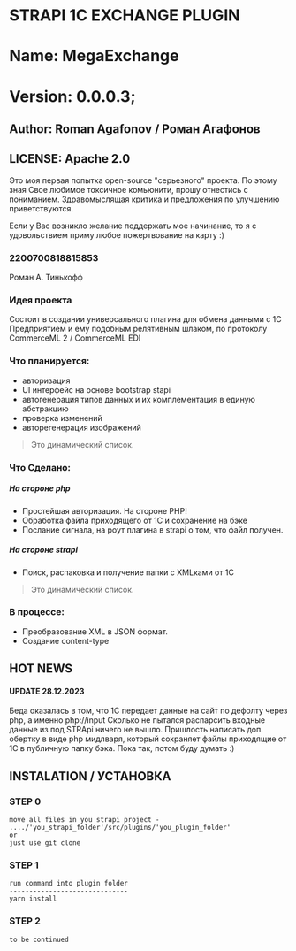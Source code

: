 #  STRAPI 1C EXCHANGE PLUGIN
#  Name: MegaExchange
#  Version: 0.0.0.3;
## Author: Roman Agafonov / Роман Агафонов
## LICENSE: Apache 2.0

Это моя первая попытка  open-source "серьезного" проекта. По этому зная
Свое любимое токсичное комьюнити, прошу отнестись с пониманием.
Здравомыслящая критика и предложения по улучшению приветствуются.

Если у Вас возникло желание поддержать мое начинание, то я с удовольствием приму
любое пожертвование на карту :)

### 2200700818815853
Роман А. Тинькофф

### Идея проекта
Состоит в создании универсального плагина для обмена данными с 1С Предприятием и ему подобным релятивным шлаком,
по протоколу CommerceML 2 / CommerceML EDI

### Что планируется:

- авторизация
- UI интерфейс на основе bootstrap stapi
- автогенерация типов данных и их комплементация в единую абстракцию
- проверка изменений
- авторегенерация изображений

> Это динамический список.

### Что Сделано:
##### На стороне php
- Простейшая авторизация. На стороне PHP!
- Обработка файла приходящего от 1С и сохранение на бэке
- Послание сигнала, на роут плагина в strapi о том, что файл получен.

##### На стороне strapi
- Поиск, распаковка и получение папки с XMLками от 1C
> Это динамический список.

### В процессе:
- Преобразование XML в JSON формат.
- Создание content-type 

## HOT NEWS

#### UPDATE 28.12.2023
Беда оказалась в том, что 1С передает данные на сайт по дефолту через php,
а именно php://input
Сколько не пытался распарсить входные данные из под STRApi ничего не вышло.
Пришлость написать доп. обертку в виде php мидлваря, который сохраняет файлы 
приходящие от 1С в публичную папку бэка.
Пока так, потом буду думать :)

## INSTALATION / УСТАНОВКА
### STEP 0
```
move all files in you strapi project - ..../'you_strapi_folder'/src/plugins/'you_plugin_folder' 
or
just use git clone
```
### STEP 1
```
run command into plugin folder 
------------------------------
yarn install
```
### STEP 2
```
to be continued 
```
